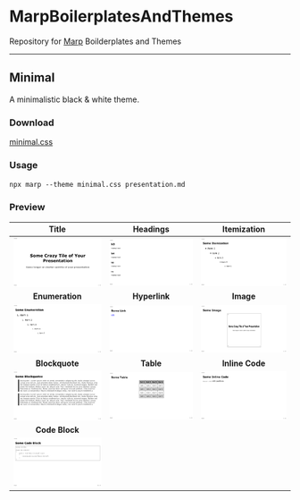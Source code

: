 # MarpBoilerplatesAndThemes
Repository for [Marp](https://marp.app) Boilderplates and Themes

---

## Minimal

A minimalistic black & white theme.

### Download

[minimal.css](./themes/minimal.css)

### Usage

```
npx marp --theme minimal.css presentation.md
```

### Preview

|**Title**|**Headings**|**Itemization**|
|:-:|:-:|:-:|
|<img src="./previews/minimal/slides.001.png" width="200"/>|<img src="./previews/minimal/slides.002.png" width="200"/>|<img src="./previews/minimal/slides.003.png" width="200"/>|
|**Enumeration**|**Hyperlink**|**Image**|
|<img src="./previews/minimal/slides.004.png" width="200"/>|<img src="./previews/minimal/slides.005.png" width="200"/>|<img src="./previews/minimal/slides.006.png" width="200"/>|
|**Blockquote**|**Table**|**Inline Code**|
|<img src="./previews/minimal/slides.007.png" width="200"/>|<img src="./previews/minimal/slides.008.png" width="200"/>|<img src="./previews/minimal/slides.009.png" width="200"/>|
|**Code Block**|||
|<img src="./previews/minimal/slides.010.png" width="200"/>||